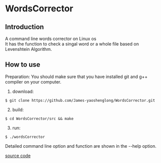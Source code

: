 # WordsCorrector
## Introduction
A command line words corrector on Linux os<br>
It has the function to check a singal word or a whole file based on Levenshtein Algorithm.
 
## How to use
Preparation: You should make sure that you have installed git and g++ compiler on your computer.
1. download:  
```
$ git clone https://github.com/James-yaoshenglong/WordsCorrector.git
```
2. build:  
```
$ cd WordsCorrector/src && make
```
3. run:   
```
$ ./wordsCorrector
```
Detailed command line option and function are shown in the --help option.

[source code](./src)
